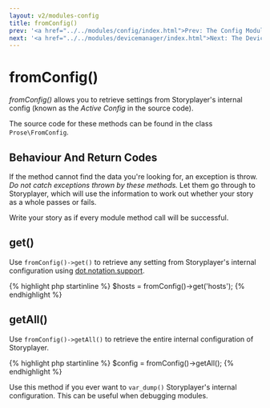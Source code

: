 ```yaml
---
layout: v2/modules-config
title: fromConfig()
prev: '<a href="../../modules/config/index.html">Prev: The Config Module</a>'
next: '<a href="../../modules/devicemanager/index.html">Next: The DeviceManager Module</a>'
---
```


# fromConfig()

_fromConfig()_ allows you to retrieve settings from Storyplayer's internal config (known as the _Active Config_ in the source code).

The source code for these methods can be found in the class `Prose\FromConfig`.

## Behaviour And Return Codes

If the method cannot find the data you're looking for, an exception is throw. _Do not catch exceptions thrown by these methods._ Let them go through to Storyplayer, which will use the information to work out whether your story as a whole passes or fails.

Write your story as if every module method call will be successful.

## get()

Use `fromConfig()->get()` to retrieve any setting from Storyplayer's internal configuration using [dot.notation.support](../../using/configuration/dot.notation.support.html).

{% highlight php startinline %}
$hosts = fromConfig()->get('hosts');
{% endhighlight %}

## getAll()

Use `fromConfig()->getAll()` to retrieve the entire internal configuration of Storyplayer.

{% highlight php startinline %}
$config = fromConfig()->getAll();
{% endhighlight %}

Use this method if you ever want to `var_dump()` Storyplayer's internal configuration. This can be useful when debugging modules.